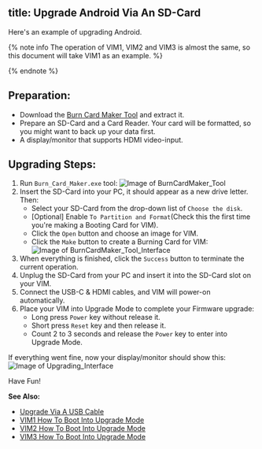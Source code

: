 title:  Upgrade Android Via An SD-Card
---

Here's an example of upgrading Android.

{% note info The operation of VIM1, VIM2 and VIM3 is almost the same, so this document will take VIM1 as an example. %}

{% endnote %}


## Preparation:

* Download the [Burn Card Maker Tool](https://dl.khadas.com/Tools/Burn_card_maker_V2.0.2_20150617_en.7z) and extract it.
* Prepare an SD-Card and a Card Reader. Your card will be formatted, so you might want to back up your data first.
* A display/monitor that supports HDMI video-input.

## Upgrading Steps:
1. Run `Burn_Card_Maker.exe` tool:
	![Image of BurnCardMaker_Tool](/images/vim1/BurnCardMaker_Tool.png)
2. Insert the SD-Card into your PC, it should appear as a new drive letter. Then:
	* Select your SD-Card from the drop-down list of `Choose the disk`.
	* [Optional] Enable `To Partition and Format`(Check this the first time you're making a Booting Card for VIM).
	* Click the `Open` button and choose an image for VIM.
	* Click the `Make` button to create a Burning Card for VIM:
	![Image of BurnCardMaker_Tool_Interface](/images/vim1/BurnCardMaker_Tool_Interface.png)
3. When everything is finished, click the `Success` button to terminate the current operation.
4. Unplug the SD-Card from your PC and insert it into the SD-Card slot on your VIM.
5. Connect the USB-C & HDMI cables, and VIM will power-on automatically.
6. Place your VIM into Upgrade Mode to complete your Firmware upgrade:
	* Long press `Power` key without release it.
	* Short press `Reset` key and then release it.
	* Count 2 to 3 seconds and release the `Power` key to enter into Upgrade Mode.

If everything went fine, now your display/monitor should show this:
![Image of Upgrading_Interface](/images/vim1/Upgrading_interface.png)

Have Fun!

**See Also:**

* [Upgrade Via A USB Cable](/vim1/UpgradeViaUSBCable.html)
* [VIM1 How To Boot Into Upgrade Mode](/vim1/HowtoBootIntoUpgradeMode.html)
* [VIM2 How To Boot Into Upgrade Mode](/vim2/HowtoBootIntoUpgradeMode.html)
* [VIM3 How To Boot Into Upgrade Mode](/vim3/HowtoBootIntoUpgradeMode.html)
